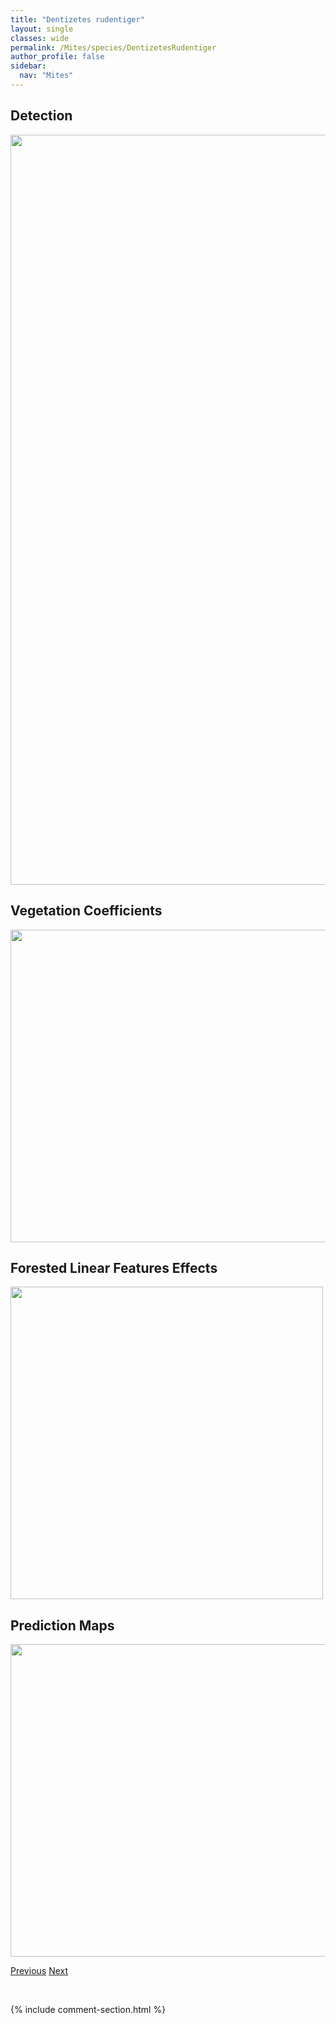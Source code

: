 ```yaml
---
title: "Dentizetes rudentiger"
layout: single
classes: wide
permalink: /Mites/species/DentizetesRudentiger
author_profile: false
sidebar:
  nav: "Mites"
---
```


<h2>Detection</h2>

<a href="https://drive.google.com/uc?export=view&id=1B6Gev_myTjoVUsziMskIExk3rnbpSSsc">
<img src="https://drive.google.com/uc?export=view&id=1B6Gev_myTjoVUsziMskIExk3rnbpSSsc" height = "1200" width = "800">
</a>


<h2>Vegetation Coefficients</h2>

<a href="https://drive.google.com/uc?export=view&id=18FL4zPomaId3SqCKxLKl-3YJMgJGTgya">
<img src="https://drive.google.com/uc?export=view&id=18FL4zPomaId3SqCKxLKl-3YJMgJGTgya" height = "500" width = "1000">
</a>


<h2>Forested Linear Features Effects</h2>

<a href="https://drive.google.com/uc?export=view&id=1mcNu1ez2w0pXFqz_mmsYnYu6bXKyVxRr">
<img src="https://drive.google.com/uc?export=view&id=1mcNu1ez2w0pXFqz_mmsYnYu6bXKyVxRr" height = "500" width = "500">
</a>


<h2>Prediction Maps</h2>

<a href="https://drive.google.com/uc?export=view&id=1dD6G_vYlSO26SIqc6sQ8w6MrgXGE13xQ">
<img src="https://drive.google.com/uc?export=view&id=1dD6G_vYlSO26SIqc6sQ8w6MrgXGE13xQ" height = "500" width = "1000">
</a>


<a href="/DevelopmentWebsite/Mites/species/DentizetesLedensis" class="pagination--pager" title="Dentizetes ledensis">Previous</a> <a href="/DevelopmentWebsite/Mites/species/DentizetesSp1LML" class="pagination--pager" title="Dentizetes sp. 1 LML">Next</a>

<p>&nbsp;</p>

{% include comment-section.html %}
